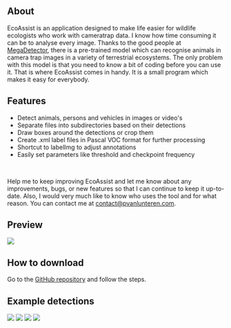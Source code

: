 ## About
EcoAssist is an application designed to make life easier for wildlife ecologists who work with cameratrap data. I know how time consuming it can be to analyse every image. Thanks to the good people at <a href="https://github.com/microsoft/CameraTraps/blob/main/megadetector.md">MegaDetector</a>, there is a pre-trained model which can recognise animals in camera trap images in a variety of terrestrial ecosystems. The only problem with this model is that you need to know a bit of coding before you can use it. That is where EcoAssist comes in handy. It is a small program which makes it easy for everybody. 

## Features
* Detect animals, persons and vehicles in images or video's
* Separate files into subdirectories based on their detections
* Draw boxes around the detections or crop them
* Create .xml label files in Pascal VOC format for further processing
* Shortcut to labelImg to adjust annotations
* Easily set parameters like threshold and checkpoint frequency
<br/>

Help me to keep improving EcoAssist and let me know about any improvements, bugs, or new features so that I can continue to keep it up-to-date. Also, I would very much like to know who uses the tool and for what reason. You can contact me at [contact@pvanlunteren.com](mailto:contact@pvanlunteren.com).

## Preview
<img src="https://github.com/PetervanLunteren/EcoAssist/raw/main/imgs/parameters.png">

## How to download
Go to the [GitHub repository](https://github.com/PetervanLunteren/EcoAssist/) and follow the steps.

## Example detections
<img src="https://github.com/PetervanLunteren/EcoAssist/raw/main/imgs/example_1.jpg">
<img src="https://github.com/PetervanLunteren/EcoAssist/raw/main/imgs/example_2.jpg">
<img src="https://github.com/PetervanLunteren/EcoAssist/raw/main/imgs/example_3.jpg"> 
<img src="https://github.com/PetervanLunteren/EcoAssist/raw/main/imgs/example_4.jpg">
